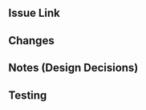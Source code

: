 ## Issue Link
<!-- insert link to issue -->

## Changes
<!-- insert list of changes made for quick reference -->

## Notes (Design Decisions)
<!-- insert notes about the changes and your development decisions -->

## Testing
<!-- insert notes on how to test including URLs and expected / unexpected behavior -->

